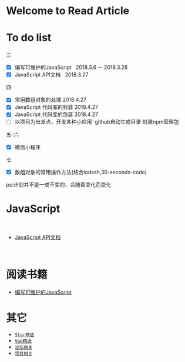 # Welcome to Read Article


# To do list

三
- [x] 编写可维护的JavaScript   2018.3.6 -- 2018.3.26
- [x] JavaScript API文档   2018.3.27

四
- [x] 常用数组对象的处理 2018.4.27
- [x] JavaScript 代码库的封装 2018.4.27
- [x] JavaScript 代码库的包装 2018.4.27
- [ ] 以项目为出发点，开发各种小应用  github自动生成目录 封装npm管理包

五-六 
- [x] 微信小程序

七
- [x] 数组对象的常用操作方法(结合lodash,30-seconds-code)

ps:计划并不是一成不变的，会随着变化而变化



# JavaScript

​

* [JavaScript API文档](https://github.com/heightzhang/Reading-and-Reality/tree/master/JavaScript)

  ​

# 阅读书籍

* [编写可维护的JavaScript](https://github.com/heightzhang/Reading-and-Reality/tree/master/%E9%98%85%E8%AF%BB%E4%B9%A6%E7%B1%8D)

# 其它

* [`Star精选`](https://github.com/heightzhang/Reading-and-Reality/blob/master/%E5%85%B6%E5%AE%83/Star%E7%B2%BE%E9%80%89.md)
* [`Vue精选`](https://github.com/heightzhang/Reading-and-Reality/blob/master/%E5%85%B6%E5%AE%83/Vue%E7%B2%BE%E9%80%89.md)
* [`论坛相关`](https://github.com/heightzhang/Reading-and-Reality/blob/master/%E5%85%B6%E5%AE%83/%E8%AE%BA%E5%9D%9B%E7%9B%B8%E5%85%B3.md)
* [`项目相关`](https://github.com/heightzhang/Reading-and-Reality/blob/master/%E5%85%B6%E5%AE%83/%E9%A1%B9%E7%9B%AE%E7%9B%B8%E5%85%B3.md)


